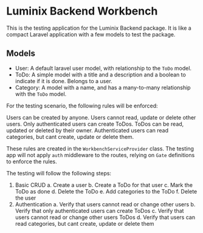 # Luminix Backend Workbench

This is the testing application for the Luminix Backend package. It is like a compact Laravel application with a few models to test the package.

## Models

 - User: A default laravel user model, with relationship to the `ToDo` model.
 - ToDo: A simple model with a title and a description and a boolean to indicate if it is done. Belongs to a user.
 - Category: A model with a name, and has a many-to-many relationship with the `ToDo` model.

For the testing scenario, the following rules will be enforced:

Users can be created by anyone.
Users cannot read, update or delete other users.
Only authenticated users can create ToDos.
ToDos can be read, updated or deleted by their owner.
Authenticated users can read categories, but cant create, update or delete them.

These rules are created in the `WorkbenchServiceProvider` class. The testing app will not apply `auth` middleware to the routes, relying on `Gate` definitions to enforce the rules.

The testing will follow the following steps:

1. Basic CRUD
    a. Create a user
    b. Create a ToDo for that user
    c. Mark the ToDo as done
    d. Delete the ToDo
    e. Add categories to the ToDo
    f. Delete the user
2. Authentication
    a. Verify that users cannot read or change other users
    b. Verify that only authenticated users can create ToDos
    c. Verify that users cannot read or change other users ToDos
    d. Verify that users can read categories, but cant create, update or delete them
